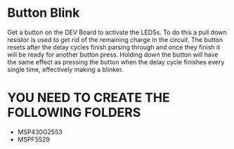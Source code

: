 # Button Blink
Get a button on the DEV Board to activate the LEDSs. To do this a pull down resistor is used to get rid of the remaining charge in the circuit. The button resets after the delay cycles finish parsing through and once they finish it will be ready for another button press. Holding down the button will have the same effect as pressing the button when the delay cycle finishes every single time, effectively making a blinker.
# YOU NEED TO CREATE THE FOLLOWING FOLDERS
* MSP430G2553
* MSPF5529

